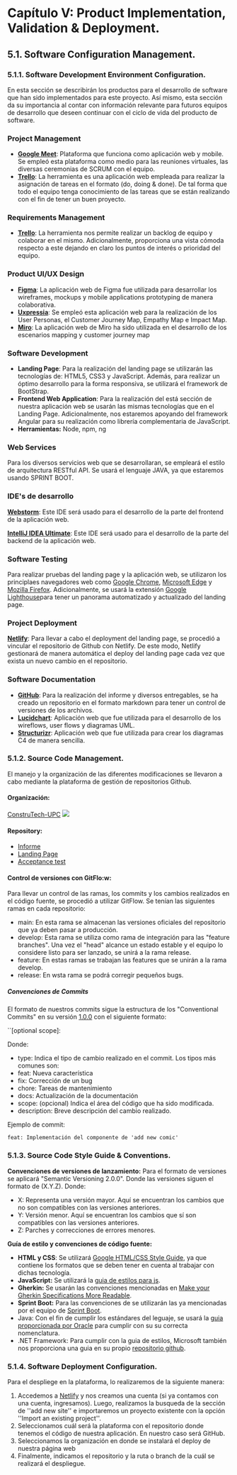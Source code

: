 # Capítulo V: Product Implementation, Validation & Deployment.

## 5.1. Software Configuration Management.

### 5.1.1. Software Development Environment Configuration.
En esta sección se describirán los productos para el desarrollo de software que han sido implementados para este proyecto. Así mismo, esta sección da su importancia al contar con información relevante para futuros equipos de desarrollo que deseen continuar con el ciclo de vida del producto de software.
### Project Management
- [**Google Meet**](https://meet.google.com/): Plataforma que funciona como aplicación web y mobile. Se empleó esta plataforma como medio para las reuniones virtuales, las diversas ceremonias de SCRUM con el equipo.
- [**Trello**](https://trello.com/es): La herramienta es una aplicación web empleada para realizar la asignación de tareas en el formato (do, doing & done). De tal forma que todo el equipo tenga conocimiento de las tareas que se están realizando con el fin de tener un buen proyecto.
### Requirements Management
- [**Trello**](https://trello.com/es): La herramienta nos permite realizar un backlog de equipo y colaborar en el mismo. Adicionalmente, proporciona una vista cómoda respecto a este dejando en claro los puntos de interés o prioridad del equipo.
### Product UI/UX Design
- [**Figma**](https://www.figma.com/): La aplicación web de Figma fue utilizada para desarrollar los wireframes, mockups y mobile applications prototyping de manera colaborativa.
- [**Uxpressia**](https://uxpressia.com/): Se empleó esta aplicación web para la realización de los User Personas, el Customer Journey Map, Empathy Map e Impact Map.
- [**Miro**](https://miro.com/): La aplicación web de Miro ha sido utilizada en el desarrollo de los escenarios mapping y customer journey map
### Software Development
- **Landing Page**: Para la realización del landing page se utilizarán las tecnologías de: HTML5, CSS3 y JavaScript. Además, para realizar un óptimo desarrollo para la forma responsiva, se utilizará el framework de BootStrap.
- **Frontend Web Application**: Para la realización del está sección de nuestra aplicación web se usarán las mismas tecnologías que en el Landing Page. Adicionalmente, nos estaremos apoyando del framework Angular para su realización como librería complementaria de JavaScript.
- **Herramientas:** Node, npm, ng
### Web Services
Para los diversos servicios web que se desarrollaran, se empleará el estilo de arquitectura RESTful API. Se usará el lenguaje JAVA, ya que estaremos usando SPRINT BOOT.
### IDE's de desarrollo
[**Webstorm**](https://www.jetbrains.com/webstorm/): Este IDE será usado para el desarrollo de la parte del frontend de la aplicación web.

[**IntelliJ IDEA Ultimate**](https://www.jetbrains.com/es-es/idea/): Este IDE será usado para el desarrollo de la parte del backend de la aplicación web.
### Software Testing
Para realizar pruebas del landing page y la aplicación web, se utilizaron los principlaes navegadores web como [Google Chrome]([https://www.google.com/chrome/](https://www.google.com/chrome/)), [Microsoft Edge]([https://www.microsoft.com/en-us/edge](https://www.microsoft.com/en-us/edge)) y [Mozilla Firefox]([https://www.mozilla.org/en-US/firefox/new/](https://www.mozilla.org/en-US/firefox/new/)).
Adicionalmente, se usará la extensión [Google Lighthouse]([https://chrome.google.com/webstore/detail/lighthouse/blipmdconlkpinefehnmjammfjpmpbjk](https://chrome.google.com/webstore/detail/lighthouse/blipmdconlkpinefehnmjammfjpmpbjk))para tener un panorama automatizado y actualizado del landing page.
### Project Deployment
[**Netlify**](https://www.netlify.com/): Para llevar a cabo el deployment del landing page, se procedió a vincular el repositorio de Github con Netlify. De este modo, Netlify gestionará de manera automática el deploy del landing page cada vez que exista un nuevo cambio en el repositorio.
### Software Documentation
- [**GitHub**](https://github.com/): Para la realización del informe y diversos entregables, se ha creado un repositorio en el formato markdown para tener un control de versiones de los archivos.
- [**Lucidchart**](https://www.lucidchart.com/): Aplicación web que fue utilizada para el desarrollo de los wireflows, user flows y diagramas UML.
- [**Structurizr**](https://structurizr.com/): Aplicación web que fue utilizada para  crear los diagramas C4 de manera sencilla.
### 5.1.2. Source Code Management.
El manejo y la organización de las diferentes modificaciones se llevaron a cabo mediante la plataforma de gestión de repositorios Github.
#### Organización:
[ConstruTech-UPC](https://github.com/ConstruTech-UPC)
![](https://lh7-us.googleusercontent.com/Zi13t8pIT3exNojOJXOe4K7YSeR668wkDM4K6KGQ3bNvIK4-Z2L58sCzsltOvz9r6LNryRmX8TVV5NWIZSEkCsgXuGSfT5rI2tgnM_JZZh2Fx44R4DTJ-XXuR9VHa2bWLnnvjIBp8uSBDwek7gGWy1U)
#### Repository:
- [Informe](https://github.com/ConstruTech-UPC/BuildSphere-Informe)
- [Landing Page](https://github.com/ConstruTech-UPC/BuildSphere-Landing-Page)
- [Acceptance test](https://github.com/ConstruTech-UPC/BuildSphere-acceptance-tests)
#### Control de versiones con GitFlo:w:
Para llevar un control de las ramas, los commits y los cambios realizados en el código fuente, se procedió a utilizar GitFlow.
Se tenían las siguientes ramas en cada repositorio:
- main: En esta rama se almacenan las versiones oficiales del repositorio que ya deben pasar a producción.
- develop: Esta rama se utiliza como rama de integración para las "feature branches". Una vez el "head" alcance un estado estable y el equipo lo considere listo para ser lanzado, se unirá a la rama release.
- feature: En estas ramas se trabajan las features que se unirán a la rama develop.
- release: En wsta rama se podrá corregir pequeños bugs.

##### Convenciones de Commits
El formato de nuestros commits sigue la estructura de los "Conventional Commits" en su versión [1.0.0]([https://www.conventionalcommits.org/en/v1.0.0/](https://www.conventionalcommits.org/en/v1.0.0/)) con el siguiente formato:

``<type>[optional scope]: <description>

Donde:
- type: Indica el tipo de cambio realizado en el commit. Los tipos más comunes son:
- feat: Nueva característica
- fix: Corrección de un bug
- chore: Tareas de mantenimiento
- docs: Actualización de la documentación
- scope: (opcional) Indica el área del código que ha sido modificada.
- description: Breve descripción del cambio realizado.

Ejemplo de commit:

`feat: Implementación del componente de 'add new comic'`
### 5.1.3. Source Code Style Guide & Conventions.
**Convenciones de versiones de lanzamiento:**
Para el formato de versiones se aplicará "Semantic Versioning 2.0.0". Donde las versiones siguen el formato de (X.Y.Z). Donde:

- X: Representa una versión mayor. Aquí se encuentran los cambios que no son compatibles con las versiones anteriores.
- Y: Versión menor. Aquí se encuentran los cambios que sí son compatibles con las versiones anteriores.
- Z: Parches y correcciones de errores menores.

**Guía de estilo y convenciones de código fuente:**
- **HTML y CSS**: Se utilizará [Google HTML/CSS Style Guide](https://google.github.io/styleguide/htmlcssguide.html), ya que contiene los formatos que se deben tener en cuenta al trabajar con dichas tecnología.
- **JavaScript:** Se utilizará la [guia de estilos para js](https://google.github.io/styleguide/jsguide.html).
- **Gherkin:** Se usarán las convenciones mencionadas en [Make your Gherkin Specifications More Readable](https://specflow.org/gherkin/gherkin-conventions-for-readable-specifications/).
- **Sprint Boot:** Para las convenciones de se utilizarán las ya mencionadas por el equipo de [Sprint Boot](https://docs.vmware.com/en/VMware-Tanzu-Application-Platform/1.9/tap/spring-boot-conventions-reference-CONVENTIONS.html).
- Java: Con el fin de cumplir los estándares del leguaje, se usará la [guia proporcionada por Oracle](https://www.oracle.com/technetwork/java/codeconventions-150003.pdf) para cumplir con su su correcta nomenclatura.
- .NET Framework: Para cumplir con la guia de estilos, Microsoft también nos proporciona una guia en su propio [repositorio github](https://github.com/dotnet/aspnetcore/wiki/Engineering-guidelines#coding-guidelines).
### 5.1.4. Software Deployment Configuration.
Para el despliege en la plataforma, lo realizaremos de la siguiente manera:
1.  Accedemos  a [Netlify](https://www.netlify.com/) y nos creamos una cuenta (si ya contamos con una cuenta, ingresamos). Luego, realizamos la busqueda de la sección de ''add new site'' e importaremos un proyecto existente con la opción ''Import an existing project''.
2. Seleccionamos cuál será la plataforma con el repositorio donde tenemos el código de nuestra aplicación. En nuestro caso será GitHub.
3. Seleccionamos la organización en donde se instalará el deploy de nuestra página web
4. Finalmente, indicamos el repositorio y la ruta o branch de la cuál se realizará el despliegue.
